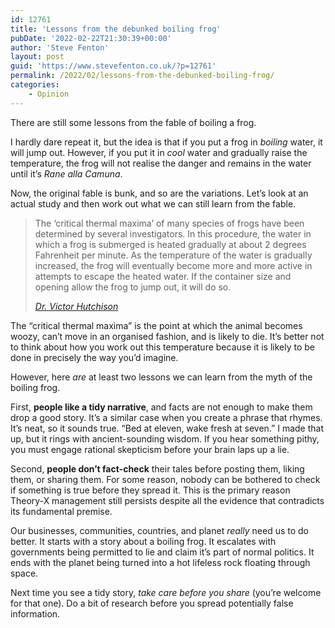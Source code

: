 ```yaml
---
id: 12761
title: 'Lessons from the debunked boiling frog'
pubDate: '2022-02-22T21:30:39+00:00'
author: 'Steve Fenton'
layout: post
guid: 'https://www.stevefenton.co.uk/?p=12761'
permalink: /2022/02/lessons-from-the-debunked-boiling-frog/
categories:
    - Opinion
---
```


There are still some lessons from the fable of boiling a frog.

I hardly dare repeat it, but the idea is that if you put a frog in *boiling* water, it will jump out. However, if you put it in *cool* water and gradually raise the temperature, the frog will not realise the danger and remains in the water until it’s *Rane alla Camuna*.

Now, the original fable is bunk, and so are the variations. Let’s look at an actual study and then work out what we can still learn from the fable.

> The ‘critical thermal maxima’ of many species of frogs have been determined by several investigators. In this procedure, the water in which a frog is submerged is heated gradually at about 2 degrees Fahrenheit per minute. As the temperature of the water is gradually increased, the frog will eventually become more and more active in attempts to escape the heated water. If the container size and opening allow the frog to jump out, it will do so.
> 
> <cite> [Dr. Victor Hutchison](https://archive-srel.uga.edu/outreach/ecoviews/ecoview071223.htm)</cite>

The “critical thermal maxima” is the point at which the animal becomes woozy, can’t move in an organised fashion, and is likely to die. It’s better not to think about how you work out this temperature because it is likely to be done in precisely the way you’d imagine.

However, here *are* at least two lessons we can learn from the myth of the boiling frog.

First, **people like a tidy narrative**, and facts are not enough to make them drop a good story. It’s a similar case when you create a phrase that rhymes. It’s neat, so it sounds true. “Bed at eleven, wake fresh at seven.” I made that up, but it rings with ancient-sounding wisdom. If you hear something pithy, you must engage rational skepticism before your brain laps up a lie.

Second, **people don’t fact-check** their tales before posting them, liking them, or sharing them. For some reason, nobody can be bothered to check if something is true before they spread it. This is the primary reason Theory-X management still persists despite all the evidence that contradicts its fundamental premise.

Our businesses, communities, countries, and planet *really* need us to do better. It starts with a story about a boiling frog. It escalates with governments being permitted to lie and claim it’s part of normal politics. It ends with the planet being turned into a hot lifeless rock floating through space.

Next time you see a tidy story, *take care before you share* (you’re welcome for that one). Do a bit of research before you spread potentially false information.